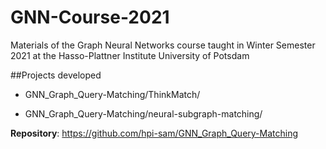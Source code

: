 # GNN-Course-2021
Materials of the Graph Neural Networks course taught in Winter Semester 2021 at the Hasso-Plattner Institute University of Potsdam

##Projects developed

- GNN_Graph_Query-Matching/ThinkMatch/

- GNN_Graph_Query-Matching/neural-subgraph-matching/

**Repository**:
https://github.com/hpi-sam/GNN_Graph_Query-Matching

